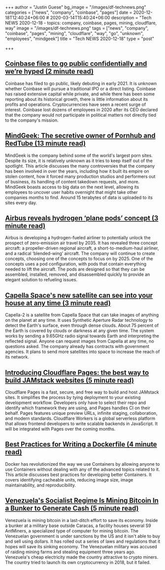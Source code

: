 +++
author = "Justin Guese"
bg_image = "/images/df-technews.png"
categories = ["news", "company", "coinbase", "pages"]
date = 2020-12-18T12:40:24+06:00 # 2020-03-14T15:40:24+06:00
description = "Tech NEWS 2020-12-18 - topics: company, coinbase, pages, mining, cloudflare, way"
image = "/images/df-technews.png"
tags = ["news", "company", "coinbase", "pages", "mining", "cloudflare", "way", "go", "unknown", "employees", "mindgeek"]
title = "Tech NEWS 2020-12-18"
type = "post"

+++

## [Coinbase files to go public confidentially and we’re hyped (2 minute read)](https://techcrunch.com/2020/12/17/coinbase-files-to-go-public-confidentially-and-were-hyped//1/01000176758878df-a32c2a58-280d-4578-9504-6aaea98e4934-000000/MT8A2x4BXTdgGF6v0QeG70Nc0YrIpBoOzJbsyf_w8vs=172)

Coinbase has filed to go public, likely debuting in early 2021. It is unknown whether Coinbase will pursue a traditional IPO or a direct listing. Coinbase has raised extensive capital while private, and while there has been some reporting about its historical growth, there is little information about its profits and operations. Cryptocurrencies have seen a recent surge of interest. Coinbase lost dozens of employees in 2020 after its CEO declared that the company would not participate in political matters not directly tied to the company's mission.

## [MindGeek: The secretive owner of Pornhub and RedTube (13 minute read)](https://arstechnica.com/tech-policy/2020/12/mindgeek-the-secretive-owner-of-pornhub-and-redtube//1/01000176758878df-a32c2a58-280d-4578-9504-6aaea98e4934-000000/GaZNg_yC6HgD9kTsIOTorqnxshJwtENuz0o2pK9VTq0=172)

MindGeek is the company behind some of the world's largest porn sites. Despite its size, it is relatively unknown as it tries to keep itself out of the spotlight. This article discusses the many controversies that the company has been involved in over the years, including how it built its empire on stolen content, how it forced many production studios and performers out of business, its handling of content takedown requests, and more. MindGeek boasts access to big data on the next level, allowing its employees to uncover user habits overnight that might take other companies months to find. Around 15 terabytes of data is uploaded to its sites every day.

## [Airbus reveals hydrogen ‘plane pods’ concept (3 minute read)](https://www.euractiv.com/section/aerospace/news/airbus-reveals-hydrogen-plane-pods-concept//1/01000176758878df-a32c2a58-280d-4578-9504-6aaea98e4934-000000/oX0btT-uJBxtTMA7pJHDHzyl-2kHmBA39pQwrLEcPxM=172)

Airbus is developing a hydrogen-fueled airliner to potentially unlock the prospect of zero-emission air travel by 2035. It has revealed three concept aircraft: a propeller-driven regional aircraft, a short-to-medium-haul airliner, and a radical ‘blended-wing’ aircraft. The company will continue to create concepts, choosing one of the concepts to focus on by 2025. One of the concepts uses a pod configuration, with pods that contain everything needed to lift the aircraft. The pods are designed so that they can be assembled, installed, removed, and disassembled quickly to provide an elegant solution to refueling issues.

## [Capella Space's new satellite can see into your house at any time (3 minute read)](https://www.inputmag.com/tech/capella-spaces-new-satellite-can-see-into-your-house-at-any-time/1/01000176758878df-a32c2a58-280d-4578-9504-6aaea98e4934-000000/M5UuUQg5LGxv_uH-TPKyHyvlt9CKMXwqN4u3BA6sYhA=172)

Capella-2 is a satellite from Capella Space that can take images of anything on the planet at any time. It uses Synthetic Aperture Radar technology to detect the Earth's surface, even through dense clouds. About 75 percent of the Earth is covered by clouds or darkness at any given time. The system works by sending a 9.65GHz radio signal towards Earth and interpreting the reflected signal. Anyone can request images from Capella at any time, no questions asked. The company already has contracts with government agencies. It plans to send more satellites into space to increase the reach of its network.

## [Introducing Cloudflare Pages: the best way to build JAMstack websites (5 minute read)](https://blog.cloudflare.com/cloudflare-pages//1/01000176758878df-a32c2a58-280d-4578-9504-6aaea98e4934-000000/heHD0pkg6BicdYtJDyczUfdcWiGP7zClXyXGuoJkY7w=172)

Cloudflare Pages is a fast, secure, and free way to build and host JAMstack sites. It simplifies the process by tying deployment to your existing development workflow. Developers only have to select their repo and identify which framework they are using, and Pages handles CI on their behalf. Pages features unique preview URLs, infinite staging, collaboration, and modern standards. Cloudflare Workers is a global serverless platform that allows frontend developers to write scalable backends in JavaScript. It will be integrated with Pages over the coming months.

## [Best Practices for Writing a Dockerfile (4 minute read)](https://blog.bitsrc.io/best-practices-for-writing-a-dockerfile-68893706c3/1/01000176758878df-a32c2a58-280d-4578-9504-6aaea98e4934-000000/3IVHKbSwuPsKaYPQPIwTqwcEg_s8T4uQut_xIlG-Ah0=172)

Docker has revolutionized the way we use Containers by allowing anyone to use Containers without dealing with any of the advanced topics related to it. This article discusses best practices for developing better Containers. It covers identifying cacheable units, reducing image size, image maintainability, and reproducibility.

## [Venezuela's Socialist Regime Is Mining Bitcoin In a Bunker to Generate Cash (5 minute read)](https://www.vice.com/en/article/k7a3j3/venezuelas-socialist-regime-is-mining-bitcoin-in-a-bunker-to-generate-cash/1/01000176758878df-a32c2a58-280d-4578-9504-6aaea98e4934-000000/uZRp7-0lPd2m9WypQf51Hg7Kdt8O_Wy3eJNZ4dnDXAw=172)

Venezuela is mining bitcoin in a last-ditch effort to save its economy. Inside a bunker at a military base outside Caracas, a facility houses several S9 AntMiners, a specialized type of computer for mining bitcoin. The Venezuelan government is under sanctions by the US and it isn't able to buy and sell using dollars. It has rolled out a series of laws and regulations that it hopes will save its sinking economy. The Venezuelan military was accused of raiding mining farms and stealing equipment three years ago. Venezuela's cheap electricity made the country attractive to crypto miners. The country tried to launch its own cryptocurrency in 2018, but it failed.

